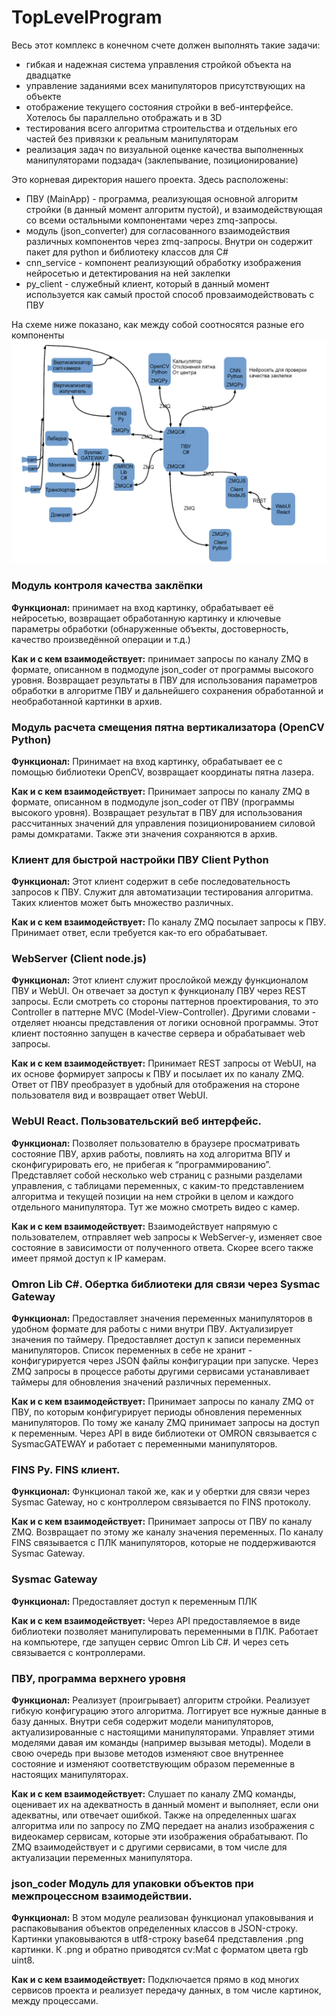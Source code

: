 # TopLevelProgram
Весь этот комплекс в конечном счете должен выполнять такие задачи:
  - гибкая и надежная система управления стройкой объекта на двадцатке
  - управление заданиями всех манипуляторов присутствующих на объекте
  - отображение текущего состояния стройки в веб-интерфейсе. Хотелось бы параллельно отображать и в 3D
  - тестирования всего алгоритма строительства и отдельных его частей без привязки к реальным манипуляторам
  - реализация задач по визуальной оценке качества выполненных манипуляторами подзадач (заклепывание, позиционирование)


Это корневая директория нашего проекта.
Здесь расположены: 
  - ПВУ (MainApp) - программа, реализующая основной алгоритм стройки (в данный момент алгоритм пустой), и взаимодействующая со всеми остальными компонентами через zmq-запросы.
  - модуль (json_converter) для согласованного взаимодействия различных компонентов через zmq-запросы. Внутри он содержит пакет для python и библиотеку классов для C#
  - cnn_service - компонент реализующий обработку изображения нейросетью и детектирования на ней заклепки
  - py_client - служебный клиент, который в данный момент используется как самый простой способ провзаимодействовать с ПВУ
  
На схеме ниже показано, как между собой соотносятся разные его компоненты
![image](scheme.png)

### Модуль контроля качества заклёпки

**Функционал:** принимает на вход картинку, обрабатывает её нейросетью, возвращает обработанную картинку и ключевые параметры обработки (обнаруженные объекты, достоверность, качество произведённой операции и т.д.)

**Как и с кем взаимодействует:** принимает запросы по каналу ZMQ в формате, описанном в подмодуле json_coder от программы высокого уровня. Возвращает результаты в ПВУ для использования параметров обработки в алгоритме ПВУ и дальнейшего сохранения обработанной и необработанной картинки в архив.


### Модуль расчета смещения пятна вертикализатора (OpenCV Python)

**Функционал:** Принимает на вход картинку, обрабатывает ее с помощью библиотеки OpenCV, возвращает координаты пятна лазера.

**Как и с кем взаимодействует:** Принимает запросы по каналу ZMQ в формате, описанном в подмодуле json_coder от ПВУ (программы высокого уровня). Возвращает результат в ПВУ для использования рассчитанных значений для управления позиционированием силовой рамы домкратами. Также эти значения сохраняются в архив.


### Клиент для быстрой настройки ПВУ Client Python

**Функционал:** Этот клиент содержит в себе последовательность запросов к ПВУ. Служит для автоматизации тестирования алгоритма. Таких клиентов может быть множество различных.

**Как и с кем взаимодействует:** По каналу ZMQ посылает запросы к ПВУ. Принимает ответ, если требуется как-то его обрабатывает.


### WebServer (Client node.js)

**Функционал:** Этот клиент служит прослойкой между функционалом ПВУ и WebUI. Он отвечает за доступ к функционалу ПВУ через REST запросы. Если смотреть со стороны паттернов проектирования, то это Controller в паттерне MVC (Model-View-Controller). Другими словами - отделяет нюансы представления от логики основной программы. Этот клиент постоянно запущен в качестве сервера и обрабатывает web запросы.

**Как и с кем взаимодействует:** Принимает REST запросы от WebUI, на их основе формирует запросы к ПВУ и посылает их по каналу ZMQ. Ответ от ПВУ преобразует в удобный для отображения на стороне пользователя вид и возвращает ответ WebUI.



### WebUI React. Пользовательский веб интерфейс.

**Функционал:** Позволяет пользователю в браузере просматривать состояние ПВУ, архив работы, повлиять на ход алгоритма ВПУ и сконфигурировать его, не прибегая к “программированию”.
Представляет собой несколько web страниц с разными разделами управления, с таблицами переменных, с каким-то представлением алгоритма и текущей позиции на нем стройки в целом и каждого отдельного манипулятора. Тут же можно смотреть видео с камер.

**Как и с кем взаимодействует:** Взаимодействует напрямую с пользователем, отправляет web запросы к WebServer-у, изменяет свое состояние в зависимости от полученного ответа. Скорее всего также имеет прямой доступ к IP камерам.


### Omron Lib C#. Обертка библиотеки для связи через Sysmac Gateway

**Функционал:** Предоставляет значения переменных манипуляторов в удобном формате для работы с ними внутри ПВУ. Актуализирует значения по таймеру. Предоставляет доступ к записи переменных манипуляторов. Список переменных в себе не хранит - конфигурируется через JSON файлы конфигурации при запуске. Через ZMQ запросы в процессе работы другими сервисами устанавливает таймеры для обновления значений различных переменных. 

**Как и с кем взаимодействует:** Принимает запросы по каналу ZMQ от ПВУ, по которым конфигурирует периоды обновления переменных манипуляторов. По тому же каналу ZMQ принимает запросы на доступ к переменным. Через API в виде библиотеки от OMRON связывается с SysmacGATEWAY и работает с переменными манипуляторов.


### FINS Py. FINS клиент.

**Функционал:** Функционал такой же, как и у обертки для связи через Sysmac Gateway, но с контроллером связывается по FINS протоколу. 

**Как и с кем взаимодействует:** Принимает запросы от ПВУ по каналу ZMQ. Возвращает по этому же каналу значения переменных. По каналу FINS связывается с ПЛК манипуляторов, которые не поддерживаются Sysmac Gateway.


### Sysmac Gateway

**Функционал:** Предоставляет доступ к переменным ПЛК

**Как и с кем взаимодействует:** Через API предоставляемое в виде библиотеки позволяет манипулировать переменными в ПЛК. Работает на компьютере, где запущен сервис Omron Lib C#. И через сеть связывается с контроллерами.


### ПВУ, программа верхнего уровня

**Функционал:** Реализует (проигрывает) алгоритм стройки. Реализует гибкую конфигурацию этого алгоритма. Логгирует все нужные данные в базу данных. 
Внутри себя содержит модели манипуляторов, актуализированные с настоящими манипуляторами. Управляет этими моделями давая им команды (например вызывая методы). Модели в свою очередь при вызове методов изменяют свое внутреннее состояние и изменяют соответствующим образом переменные в настоящих манипуляторах. 

**Как и с кем взаимодействует:** Слушает по каналу ZMQ команды, оценивает их на адекватность в данный момент и выполняет, если они адекватны, или отвечает ошибкой. Также на определенных шагах алгоритма или по запросу по ZMQ передает на анализ изображения с видеокамер сервисам, которые эти изображения обрабатывают. По ZMQ взаимодействует и с другими сервисами, в том числе для актуализации переменных манипулятора.


### json_coder Модуль для упаковки объектов при межпроцессном взаимодействии.

**Функционал:** В этом модуле реализован функционал упаковывания и распаковывания объектов определенных классов в JSON-строку. Картинки упаковываются в utf8-строку base64 представления .png картинки. К .png и обратно приводятся cv:Mat с форматом цвета rgb uint8.

**Как и с кем взаимодействует:** Подключается прямо в код многих сервисов проекта и реализует передачу данных, в том числе картинок, между процессами.

